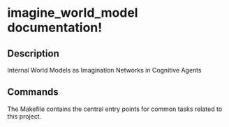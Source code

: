 # imagine_world_model documentation!

## Description

Internal World Models as Imagination Networks in Cognitive Agents

## Commands

The Makefile contains the central entry points for common tasks related to this project.

